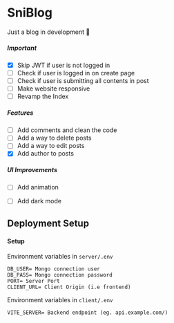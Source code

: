 # SniBlog
Just a blog in development 🍃

##### Important

- [x] Skip JWT if user is not logged in
- [ ] Check if user is logged in on create page
- [ ] Check if user is submitting all contents in post
- [ ] Make website responsive
- [ ] Revamp the Index

##### Features

- [ ] Add comments and clean the code
- [ ] Add a way to delete posts
- [ ] Add a way to edit posts
- [x] Add author to posts

##### UI Improvements
- [ ] Add animation
- [ ] Add dark mode


##  Deployment Setup

#### Setup

Environment variables in `server/.env`
```
DB_USER= Mongo connection user
DB_PASS= Mongo connection password
PORT= Server Port
CLIENT_URL= Client Origin (i.e frontend)
```

Environment variables in `client/.env`
```/
VITE_SERVER= Backend endpoint (eg. api.example.com/)
```


